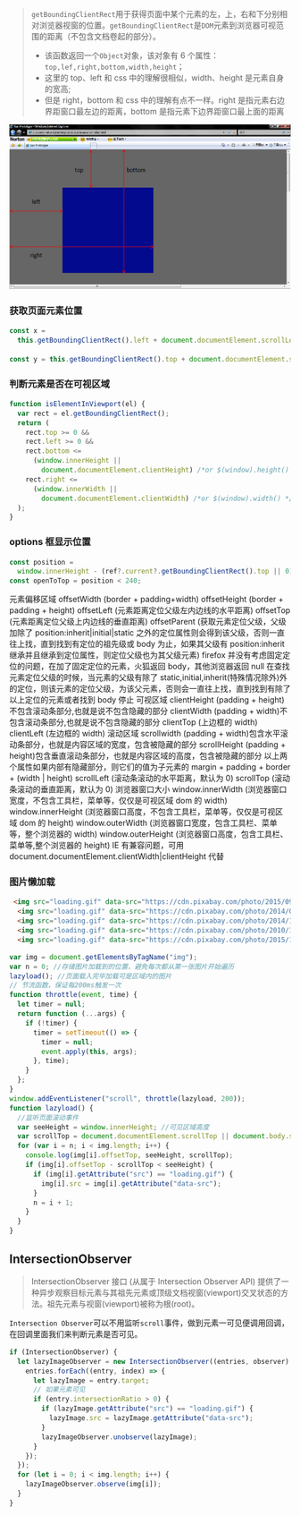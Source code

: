 > `getBoundingClientRect`用于获得页面中某个元素的左，上，右和下分别相对浏览器视窗的位置。`getBoundingClientRect`是`DOM`元素到浏览器可视范围的距离（不包含文档卷起的部分）。
>
> - 该函数返回一个`Object`对象，该对象有 6 个属性：`top,lef,right,bottom,width,height`；
> - 这里的 top、left 和 css 中的理解很相似，width、height 是元素自身的宽高;
> - 但是 right，bottom 和 css 中的理解有点不一样。right 是指元素右边界距窗口最左边的距离，bottom 是指元素下边界距窗口最上面的距离

![图1](static/05-getBoundingClientRect.md/aHR0cHM6Ly91c2VyLWdvbGQtY2RuLnhpdHUuaW8vMjAxNy85LzIwLzc1MTI3YzE5ZWQyZjlhZGZjMDI2YjE2ZjZmOTlkZDVl)

### 获取页面元素位置

```js
const x =
  this.getBoundingClientRect().left + document.documentElement.scrollLeft;

const y = this.getBoundingClientRect().top + document.documentElement.scrollTop;
```

### 判断元素是否在可视区域

```js
function isElementInViewport(el) {
  var rect = el.getBoundingClientRect();
  return (
    rect.top >= 0 &&
    rect.left >= 0 &&
    rect.bottom <=
      (window.innerHeight ||
        document.documentElement.clientHeight) /*or $(window).height() */ &&
    rect.right <=
      (window.innerWidth ||
        document.documentElement.clientWidth) /*or $(window).width() */
  );
}
```

### options 框显示位置

```js
const position =
  window.innerHeight - (ref?.current?.getBoundingClientRect().top || 0);
const openToTop = position < 240;
```

元素偏移区域
offsetWidth (border + padding+width)
offsetHeight (border + padding + height)
offsetLeft (元素距离定位父级左内边线的水平距离)
offsetTop (元素距离定位父级上内边线的垂直距离)
offsetParent (获取元素定位父级，父级加除了 position:inherit|initial|static 之外的定位属性则会得到该父级，否则一直往上找，直到找到有定位的祖先级或 body 为止，如果其父级有 position:inherit 继承并且继承到定位属性，则定位父级也为其父级元素)
firefox 并没有考虑固定定位的问题，在加了固定定位的元素，火狐返回 body，其他浏览器返回 null
在查找元素定位父级的时候，当元素的父级有除了 static,initial,inherit(特殊情况除外)外的定位，则该元素的定位父级，为该父元素，否则会一直往上找，直到找到有除了以上定位的元素或者找到 body 停止
可视区域
clientHeight (padding + height)不包含滚动条部分,也就是说不包含隐藏的部分
clientWidth (padding + width)不包含滚动条部分,也就是说不包含隐藏的部分
clientTop (上边框的 width)
clientLeft (左边框的 width)
滚动区域
scrollwidth (padding + width)包含水平滚动条部分，也就是内容区域的宽度，包含被隐藏的部分
scrollHeight (padding + height)包含垂直滚动条部分，也就是内容区域的高度，包含被隐藏的部分
以上两个属性如果内部有隐藏部分，则它们的值为子元素的 margin + padding + border + (width | height)
scrollLeft (滚动条滚动的水平距离，默认为 0)
scrollTop (滚动条滚动的垂直距离，默认为 0)
浏览器窗口大小
window.innerWidth (浏览器窗口宽度，不包含工具栏，菜单等，仅仅是可视区域 dom 的 width)
window.innerHeight (浏览器窗口高度，不包含工具栏，菜单等，仅仅是可视区域 dom 的 height)
window.outerWidth (浏览器窗口宽度，包含工具栏、菜单等，整个浏览器的 width)
window.outerHeight (浏览器窗口高度，包含工具栏、菜单等,整个浏览器的 height)
IE 有兼容问题，可用 document.documentElement.clientWidth|clientHeight 代替

### 图片懒加载

```html
 <img src="loading.gif" data-src="https://cdn.pixabay.com/photo/2015/09/09/16/05/forest-931706_1280.jpg" alt="">
  <img src="loading.gif" data-src="https://cdn.pixabay.com/photo/2014/08/01/00/08/pier-407252_1280.jpg" alt="">
  <img src="loading.gif" data-src="https://cdn.pixabay.com/photo/2014/12/15/17/16/pier-569314_1280.jpg" alt="">
  <img src="loading.gif" data-src="https://cdn.pixabay.com/photo/2010/12/13/10/09/abstract-2384_1280.jpg" alt="">
  <img src="loading.gif" data-src="https://cdn.pixabay.com/photo/2015/10/24/11/09/drop-of-water-1004250_1280.jpg"
```

```js
var img = document.getElementsByTagName("img");
var n = 0; //存储图片加载到的位置，避免每次都从第一张图片开始遍历
lazyload(); //页面载入完毕加载可是区域内的图片
// 节流函数，保证每200ms触发一次
function throttle(event, time) {
  let timer = null;
  return function (...args) {
    if (!timer) {
      timer = setTimeout(() => {
        timer = null;
        event.apply(this, args);
      }, time);
    }
  };
}
window.addEventListener("scroll", throttle(lazyload, 200));
function lazyload() {
  //监听页面滚动事件
  var seeHeight = window.innerHeight; //可见区域高度
  var scrollTop = document.documentElement.scrollTop || document.body.scrollTop; //滚动条距离顶部高度
  for (var i = n; i < img.length; i++) {
    console.log(img[i].offsetTop, seeHeight, scrollTop);
    if (img[i].offsetTop - scrollTop < seeHeight) {
      if (img[i].getAttribute("src") == "loading.gif") {
        img[i].src = img[i].getAttribute("data-src");
      }
      n = i + 1;
    }
  }
}
```

## IntersectionObserver

> IntersectionObserver 接口 (从属于 Intersection Observer API) 提供了一种异步观察目标元素与其祖先元素或顶级文档视窗(viewport)交叉状态的方法。祖先元素与视窗(viewport)被称为根(root)。

`Intersection Observer`可以不用监听`scroll`事件，做到元素一可见便调用回调，在回调里面我们来判断元素是否可见。

```js
if (IntersectionObserver) {
  let lazyImageObserver = new IntersectionObserver((entries, observer) => {
    entries.forEach((entry, index) => {
      let lazyImage = entry.target;
      // 如果元素可见
      if (entry.intersectionRatio > 0) {
        if (lazyImage.getAttribute("src") == "loading.gif") {
          lazyImage.src = lazyImage.getAttribute("data-src");
        }
        lazyImageObserver.unobserve(lazyImage);
      }
    });
  });
  for (let i = 0; i < img.length; i++) {
    lazyImageObserver.observe(img[i]);
  }
}
```
